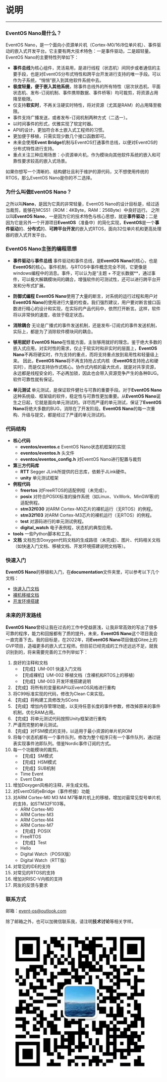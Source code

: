 # 说明
-------
### EventOS Nano是什么？
EventOS Nano，是一个面向小资源单片机（Cortex-M0/16/8位单片机）、事件驱动的嵌入式开发平台。它主要有两大技术特色：一是事件驱动，二是超轻量。EventOS Nano的主要特性列举如下：
+ **事件总线**为核心组件，灵活易用，是进行线程（状态机）间同步或者通信的主要手段，也是对EventOS分布式特性和跨平台开发进行支持的唯一手段。可以作为子系统，“悄悄”嵌入到其他软件系统中去。
+ **极度轻量，便于嵌入其他系统**，除事件总线外的所有特性（层次状态机、平面状态机、发布-订阅机制、事件携带数据、事件桥等）均可裁剪，将资源占用降至极限。
+ 仅支持**软实时**，不再关注硬实时特性，将对资源（尤其是RAM）的占用降至极限。
+ 事件支持广播发送，或者发布-订阅机制两种方式（二选一）。
+ 以时间事件的形式，优雅实现了软定时器。
+ API的设计，更加符合本土嵌入式工程师的习惯。
+ 更加便于移植，只需实现少数几个接口函数即可。
+ 未来会使用**Event Bridge**机制与EventOS打通事件总线，以便对EventOS的分布式特性进行支持。
+ 重点关注三种应用场景：小资源单片机，作为模块向其他软件系统的嵌入和可靠性要求较高的嵌入式场景。

如果你想写一个清晰的、结构健壮且利于维护的源代码，又不想使用传统的RTOS，那么EventOS Nano是你的不二选择。

### 为什么叫做EventOS Nano？
之所以叫**Nano**，是因为它真的非常轻量，EventOS Nano的设计目标是，经过适当裁剪，能够在MCS51（ROM：4KByte，RAM：256Byte）中良好运行。
之所以叫**EventOS Nano**，一是因为它的技术特色与核心思想，就是**事件驱动**；二是因为它是另外一个开源项目**EventOS**（准备中）的简化实现，**EventOS**是一个**事件驱动**的、**分布式**的、**可跨平台开发**的嵌入式RTOS，面向32位单片机和更高处理器的嵌入式开发平台。

### EventOS Nano主张的编程思想
+ **事件驱动**与**事件总线**
事件驱动和事件总线，是**EventOS Nano**的核心，也是**EventOS**的核心。事件机制，与RTOS中事件概念完全不同，它更像是windows编程中的消息。事件，可以认为是“主题 + 不定长数据**，通过事件，可以极大解耦模块间的耦合，增强软件的可测试性，还可以进行跨平台开发和分布式扩展。

+ **防御式编程**
**EventOS Nano**使用了大量的断言，对系统的运行过程和用户对**EventOS Nano**的使用进行大量的检查。我们强烈建议，用户要对断言接口函数进行精心的设计和实现，在实际的产品代码中，依然打开断言。这样，软件将以非常快的速度，收敛于稳定状态。

+ **消除耦合**
无论是广播式的事件发送机制，还是发布-订阅式的事件发送机制，实际上，都是为了消除软件模块间的耦合。

+ **够用就好**
**EventOS Nano**在性能方面，主张够用就好的理念。鉴于绝大多数的嵌入式应用，对实时性的需求，仅止于软实时和非实时的层面上，**EventOS Nano**不再将硬实时，作为支持的重点，而将支持重点放到易用性和轻量级上来。
因此，**EventOS Nano**将不再支持抢占式内核（**EventOS**支持抢占和硬实时），而是仅支持协作式核心。协作式内核的最大优点，就是对共享资源，永远都是线程安全的，不必再加锁，因此也会带入资源竞争产生的各种BUG。软件可靠性就有保证。

+ **单元测试**
单元测试，是保证软件健壮与可靠的重要手段。对于**EventOS Nano**这种系统级、框架级的软件，稳定性与可靠性更加重要。从**EventOS Nano**诞生之日起，它就是面向单元测试的。详尽而严谨的单元测试，保证了**EventOS Nano**将绝大多数的BUG，消除在了开发阶段。**EventOS Nano**的每一次重构、升级与提交，都是经过了严谨的单元测试的。

### 代码结构
+ **核心代码**
    + **eventos/eventos.c** EventOS Nano状态机框架的实现
    + **eventos/eventos.h** 头文件
    + **eventos/eventos_config.h** 对EventOS Nano进行配置与裁剪
+ **第三方代码库**
    + **RTT** Segger JLink所提供的日志库，依赖于JLink硬件。
    + **unity** 单元测试框架
+ **例程代码**
    + **freertos** 对FreeRTOS的适配例程（未完成）。
    + **posix** 对符合POSIX标准的操作系统（如Linux、VxWork、MinGW等)的适配例程。
    + **stm32f030** 对ARM Cortex-M0芯片的裸机运行（无RTOS）的例程。
    + **stm32f103** 对ARM Cortex-M3芯片的裸机运行（无RTOS）的例程。
    + **test** 对源码进行的单元测试例程。
    + **digital_watch** 电子表例程，状态机的典型应用。
+ **tools**
一些Python脚本和工具。
+ **文档**
文档包含Doxygen代码文档的生成路径（未完成）、图片、代码相关文档（如快速入门文档、移植文档、开发环境搭建说明文档等）。

### 快速入门
**EventOS Nano**的移植和入门，在**documentation**文件夹里，可以参考以下几个文档：
+ [快速入门文档](/documentation/UM-02-001-QuickStart.md)
+ [裸机移植文档](/documentation/UM-02-002-PortMetal.md)
+ [开发环境搭建](/documentation/UM-02-003-DevEnv.md)

### 未来的开发路线
**EventOS Nano**曾经让我在过去的工作中受益匪浅，让我非常高效的写出了很多可靠的程序，能力和回报都有了质的提升。未来，**EventOS Nano**这个项目我会一直完善下去。我的目标是，在2022年，将**EventOS Nano**项目做成Gitee上的GVP项目，造福更多的嵌入式工程师。但目前已经完成的工作还远远不足，就我识别到的，将来需要完善的工作列举如下：
1. 良好的注释和文档
    + 【完成】UM-001 快速入门文档
    + 【完成裸机】UM-002 移植文档（含裸机和RTOS上的移植）
    + 【完成】UM-003 开发环境搭建说明
1. 【完成】将所有的变量和API以EventOS风格进行重构
1. 将C99标准实现的代码，修改为Clean C来实现。
1. 【完成】将构建工具修改为SCons
1. 【完成】增加内存管理功能，以支持任意长度的事件参数，修改掉原来的事件机制，优化RAM占用。
1. 【完成】将单元测试代码按照Unity框架进行重构
1. 严谨而完整的单元测试。
1. 【完成】对FSM模式的支持，以适用于最小资源的单片机ROM
1. 将每个状态机都有一个事件队列，修改为整个程序只有一个事件队列，通过链表实现事件池即队列。借鉴Nordic事件订阅的方式。
1. 每一个功能模块的裁剪。
    + 【完成】SM模式
    + 【完成】HSM模式
    + 【完成】SUB机制
    + Time Event
    + Event Data
1. 增加Doxygen风格的注释，并生成文档。
1. 对EventOS的eBridge（事件桥接）功能
1. 对ARM Cortex-M0 M3 M4 M7等单片机上的移植，增加对最常见型号单片机的支持，如STM32F103等。
    + ARM Cortex-M0
    + ARM Cortex-M3
    + ARM Cortex-M4
    + ARM Cortex-M7
    + 【完成】POSIX
    + FreeRTOS
    + 【完成】Test
    + Hello
    + Digital Watch（POSIX版）
    + Digital Watch（RTT版）
1. 对常见的IDE的支持
1. 对常见的RTOS的支持
1. 增加对RISC-V内核的支持
1. 网友的反馈与要求

### 联系方式
邮箱：event-os@outlook.com

除了邮箱之外，也可以加微信联系我，请注明**技术讨论**等相关字样。

![avatar](/documentation/figures/wechat.jpg)